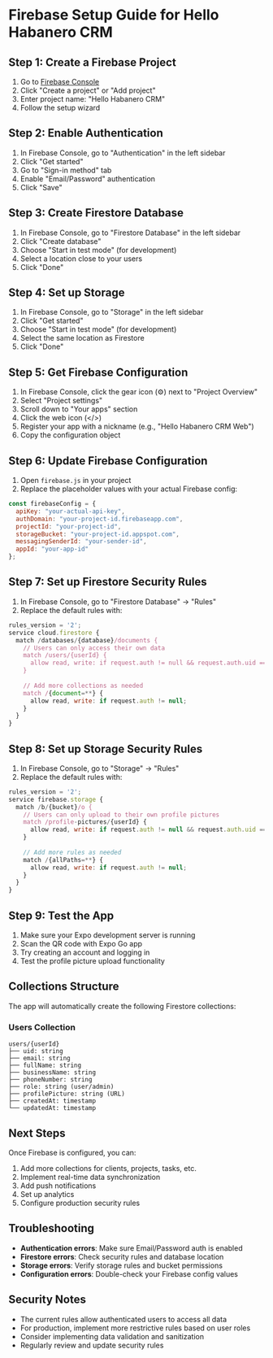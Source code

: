 # Firebase Setup Guide for Hello Habanero CRM

## Step 1: Create a Firebase Project

1. Go to [Firebase Console](https://console.firebase.google.com/)
2. Click "Create a project" or "Add project"
3. Enter project name: "Hello Habanero CRM"
4. Follow the setup wizard

## Step 2: Enable Authentication

1. In Firebase Console, go to "Authentication" in the left sidebar
2. Click "Get started"
3. Go to "Sign-in method" tab
4. Enable "Email/Password" authentication
5. Click "Save"

## Step 3: Create Firestore Database

1. In Firebase Console, go to "Firestore Database" in the left sidebar
2. Click "Create database"
3. Choose "Start in test mode" (for development)
4. Select a location close to your users
5. Click "Done"

## Step 4: Set up Storage

1. In Firebase Console, go to "Storage" in the left sidebar
2. Click "Get started"
3. Choose "Start in test mode" (for development)
4. Select the same location as Firestore
5. Click "Done"

## Step 5: Get Firebase Configuration

1. In Firebase Console, click the gear icon (⚙️) next to "Project Overview"
2. Select "Project settings"
3. Scroll down to "Your apps" section
4. Click the web icon (</>)
5. Register your app with a nickname (e.g., "Hello Habanero CRM Web")
6. Copy the configuration object

## Step 6: Update Firebase Configuration

1. Open `firebase.js` in your project
2. Replace the placeholder values with your actual Firebase config:

```javascript
const firebaseConfig = {
  apiKey: "your-actual-api-key",
  authDomain: "your-project-id.firebaseapp.com",
  projectId: "your-project-id",
  storageBucket: "your-project-id.appspot.com",
  messagingSenderId: "your-sender-id",
  appId: "your-app-id"
};
```

## Step 7: Set up Firestore Security Rules

1. In Firebase Console, go to "Firestore Database" → "Rules"
2. Replace the default rules with:

```javascript
rules_version = '2';
service cloud.firestore {
  match /databases/{database}/documents {
    // Users can only access their own data
    match /users/{userId} {
      allow read, write: if request.auth != null && request.auth.uid == userId;
    }
    
    // Add more collections as needed
    match /{document=**} {
      allow read, write: if request.auth != null;
    }
  }
}
```

## Step 8: Set up Storage Security Rules

1. In Firebase Console, go to "Storage" → "Rules"
2. Replace the default rules with:

```javascript
rules_version = '2';
service firebase.storage {
  match /b/{bucket}/o {
    // Users can only upload to their own profile pictures
    match /profile-pictures/{userId} {
      allow read, write: if request.auth != null && request.auth.uid == userId;
    }
    
    // Add more rules as needed
    match /{allPaths=**} {
      allow read, write: if request.auth != null;
    }
  }
}
```

## Step 9: Test the App

1. Make sure your Expo development server is running
2. Scan the QR code with Expo Go app
3. Try creating an account and logging in
4. Test the profile picture upload functionality

## Collections Structure

The app will automatically create the following Firestore collections:

### Users Collection
```
users/{userId}
├── uid: string
├── email: string
├── fullName: string
├── businessName: string
├── phoneNumber: string
├── role: string (user/admin)
├── profilePicture: string (URL)
├── createdAt: timestamp
└── updatedAt: timestamp
```

## Next Steps

Once Firebase is configured, you can:

1. Add more collections for clients, projects, tasks, etc.
2. Implement real-time data synchronization
3. Add push notifications
4. Set up analytics
5. Configure production security rules

## Troubleshooting

- **Authentication errors**: Make sure Email/Password auth is enabled
- **Firestore errors**: Check security rules and database location
- **Storage errors**: Verify storage rules and bucket permissions
- **Configuration errors**: Double-check your Firebase config values

## Security Notes

- The current rules allow authenticated users to access all data
- For production, implement more restrictive rules based on user roles
- Consider implementing data validation and sanitization
- Regularly review and update security rules 